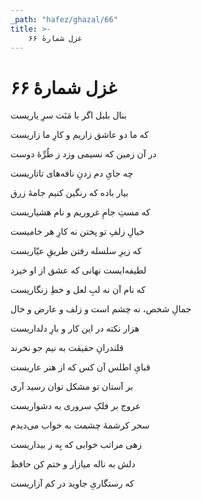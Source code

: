 ```yaml
---
_path: "hafez/ghazal/66"
title: >-
    غزل شمارهٔ ۶۶
---
```

# غزل شمارهٔ ۶۶

<div class="b" id="bn1"><div class="m1"><p>بنال بلبل اگر با مَنَت سرِ یاریست</p></div>
<div class="m2"><p>که ما دو عاشق زاریم و کارِ ما زاریست</p></div></div>
<div class="b" id="bn2"><div class="m1"><p>در آن زمین که نسیمی وزد ز طُرِّهٔ دوست</p></div>
<div class="m2"><p>چه جایِ دم زدنِ نافه‌های تاتاریست</p></div></div>
<div class="b" id="bn3"><div class="m1"><p>بیار باده که رنگین کنیم جامهٔ زرق</p></div>
<div class="m2"><p>که مستِ جامِ غروریم و نام هشیاریست</p></div></div>
<div class="b" id="bn4"><div class="m1"><p>خیالِ زلفِ تو پختن نه کارِ هر خامیست</p></div>
<div class="m2"><p>که زیرِ سلسله رفتن طریقِ عیّاریست</p></div></div>
<div class="b" id="bn5"><div class="m1"><p>لطیفه‌ایست نهانی که عشق از او خیزد</p></div>
<div class="m2"><p>که نام آن نه لبِ لعل و خطِ زنگاریست</p></div></div>
<div class="b" id="bn6"><div class="m1"><p>جمالِ شخص، نه چشم است و زلف و عارض و خال</p></div>
<div class="m2"><p>هزار نکته در این کار و بارِ دلداریست</p></div></div>
<div class="b" id="bn7"><div class="m1"><p>قلندرانِ حقیقت به نیم جو نخرند</p></div>
<div class="m2"><p>قبایِ اطلس آن کس که از هنر عاریست</p></div></div>
<div class="b" id="bn8"><div class="m1"><p>بر آستان تو مشکل توان رسید آری</p></div>
<div class="m2"><p>عروج بر فلکِ سروری به دشواریست</p></div></div>
<div class="b" id="bn9"><div class="m1"><p>سحر کرشمهٔ چشمت به خواب می‌دیدم</p></div>
<div class="m2"><p>زهی مراتب خوابی که بِه ز بیداریست</p></div></div>
<div class="b" id="bn10"><div class="m1"><p>دلش به ناله میازار و ختم کن حافظ</p></div>
<div class="m2"><p>که رستگاریِ جاوید در کم آزاریست</p></div></div>
